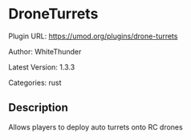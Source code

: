 # DroneTurrets

Plugin URL: https://umod.org/plugins/drone-turrets

Author: WhiteThunder

Latest Version: 1.3.3

Categories: rust

## Description

Allows players to deploy auto turrets onto RC drones
